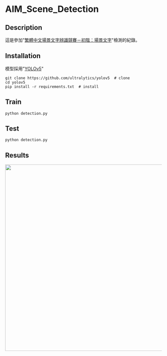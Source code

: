 # AIM_Scene_Detection


## Description

這是參加"[繁體中文場景文字辨識競賽－初階：場景文字](https://tbrain.trendmicro.com.tw/Competitions/Details/13)"檢測的紀錄。


## Installation
模型採用"[YOLOv5](https://github.com/ultralytics/yolov5)"

```
git clone https://github.com/ultralytics/yolov5  # clone
cd yolov5
pip install -r requirements.txt  # install

```



## Train
```
python detection.py
```


## Test
```
python detection.py
```

## Results


<img src="./figure/results.png" width = "1000" height = "600" div align=center />



